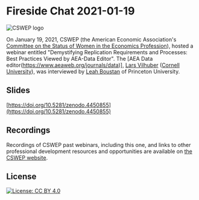# Fireside Chat 2021-01-19

![CSWEP logo](https://www.aeaweb.org/content/file?id=2338)

On January 19, 2021, CSWEP (the American Economic Association's [Committee on the Status of Women in the Economics Profession](https://www.aeaweb.org/about-aea/committees/cswep/about)),  hosted a webinar entitled "Demystifying Replication Requirements and Processes: Best Practices Viewed by AEA-Data Editor".  The [AEA Data editor(https://www.aeaweb.org/journals/data)], [Lars Vilhuber](https://lars.vilhuber.com) ([Cornell University](https://www.ilr.cornell.edu/people/lars-vilhuber)), was interviewed by [Leah Boustan](https://scholar.princeton.edu/lboustan/home) of Princeton University. 

## Slides

[https://doi.org/10.5281/zenodo.4450855](https://doi.org/10.5281/zenodo.4450855)

## Recordings

Recordings of CSWEP past webinars, including this one, and links to other professional development resources and opportunities are available on [the CSWEP website](https://www.aeaweb.org/about-aea/committees/cswep/programs/resources).

## License

 [![License: CC BY 4.0](https://licensebuttons.net/l/by/4.0/80x15.png)](https://creativecommons.org/licenses/by/4.0/)